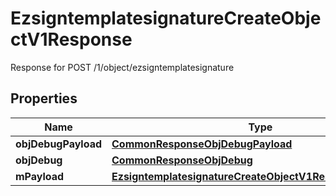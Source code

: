 

# EzsigntemplatesignatureCreateObjectV1Response

Response for POST /1/object/ezsigntemplatesignature

## Properties

| Name | Type | Description | Notes |
|------------ | ------------- | ------------- | -------------|
|**objDebugPayload** | [**CommonResponseObjDebugPayload**](CommonResponseObjDebugPayload.md) |  |  |
|**objDebug** | [**CommonResponseObjDebug**](CommonResponseObjDebug.md) |  |  [optional] |
|**mPayload** | [**EzsigntemplatesignatureCreateObjectV1ResponseMPayload**](EzsigntemplatesignatureCreateObjectV1ResponseMPayload.md) |  |  |



